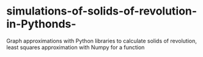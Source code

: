 # simulations-of-solids-of-revolution-in-Pythonds-
Graph approximations with Python libraries to calculate solids of revolution, least squares approximation with Numpy for a function
